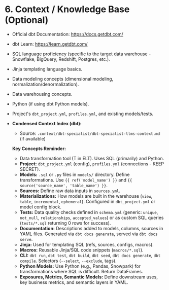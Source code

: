 # 6. Context / Knowledge Base (Optional)

*   Official dbt Documentation: https://docs.getdbt.com/
*   dbt Learn: https://learn.getdbt.com/
*   SQL language proficiency (specific to the target data warehouse - Snowflake, BigQuery, Redshift, Postgres, etc.).
*   Jinja templating language basics.
*   Data modeling concepts (dimensional modeling, normalization/denormalization).
*   Data warehousing concepts.
*   Python (if using dbt Python models).
*   Project's `dbt_project.yml`, `profiles.yml`, and existing models/tests.
*   **Condensed Context Index (dbt):**
    *   Source: `.context/dbt-specialist/dbt-specialist-llms-context.md` (if available)

    **Key Concepts Reminder:**
    *   Data transformation tool (T in ELT). Uses SQL (primarily) and Python.
    *   **Project:** `dbt_project.yml` (config), `profiles.yml` (connections - KEEP SECRET).
    *   **Models:** `.sql` or `.py` files in `models/` directory. Define transformations. Use `{{ ref('model_name') }}` and `{{ source('source_name', 'table_name') }}`.
    *   **Sources:** Define raw data inputs in `sources.yml`.
    *   **Materializations:** How models are built in the warehouse (`view`, `table`, `incremental`, `ephemeral`). Configured in `dbt_project.yml` or model config block.
    *   **Tests:** Data quality checks defined in `schema.yml` (generic: `unique`, `not_null`, `relationships`, `accepted_values`) or as custom SQL queries (`tests/*.sql` returning 0 rows for success).
    *   **Documentation:** Descriptions added to models, columns, sources in YAML files. Generated via `dbt docs generate`, served via `dbt docs serve`.
    *   **Jinja:** Used for templating SQL (refs, sources, configs, macros).
    *   **Macros:** Reusable Jinja/SQL code snippets (`macros/*.sql`).
    *   **CLI:** `dbt run`, `dbt test`, `dbt build`, `dbt seed`, `dbt docs generate`, `dbt compile`. Selectors (`--select`, `--exclude`, tags).
    *   **Python Models:** Use Python (e.g., Pandas, Snowpark) for transformations where SQL is difficult. Return DataFrames.
    *   **Exposures, Metrics, Semantic Models:** Define downstream uses, key business metrics, and semantic layers in YAML.